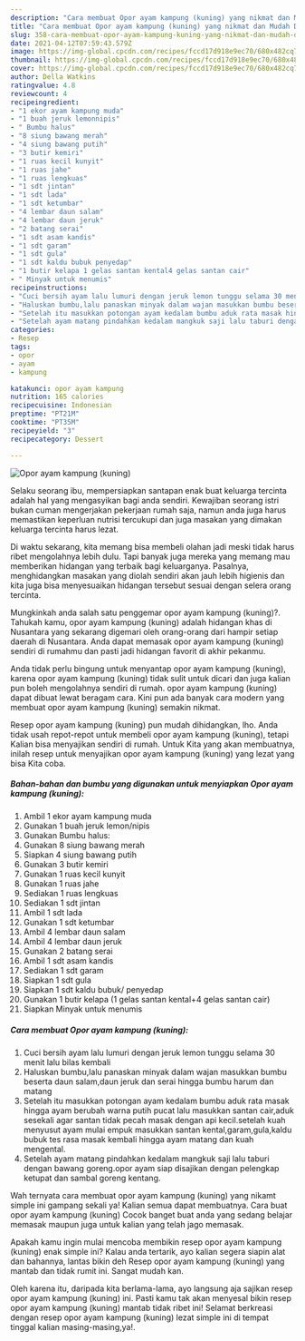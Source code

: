 ```yaml
---
description: "Cara membuat Opor ayam kampung (kuning) yang nikmat dan Mudah Dibuat"
title: "Cara membuat Opor ayam kampung (kuning) yang nikmat dan Mudah Dibuat"
slug: 358-cara-membuat-opor-ayam-kampung-kuning-yang-nikmat-dan-mudah-dibuat
date: 2021-04-12T07:59:43.579Z
image: https://img-global.cpcdn.com/recipes/fccd17d918e9ec70/680x482cq70/opor-ayam-kampung-kuning-foto-resep-utama.jpg
thumbnail: https://img-global.cpcdn.com/recipes/fccd17d918e9ec70/680x482cq70/opor-ayam-kampung-kuning-foto-resep-utama.jpg
cover: https://img-global.cpcdn.com/recipes/fccd17d918e9ec70/680x482cq70/opor-ayam-kampung-kuning-foto-resep-utama.jpg
author: Della Watkins
ratingvalue: 4.8
reviewcount: 4
recipeingredient:
- "1 ekor ayam kampung muda"
- "1 buah jeruk lemonnipis"
- " Bumbu halus"
- "8 siung bawang merah"
- "4 siung bawang putih"
- "3 butir kemiri"
- "1 ruas kecil kunyit"
- "1 ruas jahe"
- "1 ruas lengkuas"
- "1 sdt jintan"
- "1 sdt lada"
- "1 sdt ketumbar"
- "4 lembar daun salam"
- "4 lembar daun jeruk"
- "2 batang serai"
- "1 sdt asam kandis"
- "1 sdt garam"
- "1 sdt gula"
- "1 sdt kaldu bubuk penyedap"
- "1 butir kelapa 1 gelas santan kental4 gelas santan cair"
- " Minyak untuk menumis"
recipeinstructions:
- "Cuci bersih ayam lalu lumuri dengan jeruk lemon tunggu selama 30 menit lalu bilas kembali"
- "Haluskan bumbu,lalu panaskan minyak dalam wajan masukkan bumbu beserta daun salam,daun jeruk dan serai hingga bumbu harum dan matang"
- "Setelah itu masukkan potongan ayam kedalam bumbu aduk rata masak hingga ayam berubah warna putih pucat lalu masukkan santan cair,aduk sesekali agar santan tidak pecah masak dengan api kecil.setelah kuah menyusut ayam mulai empuk masukkan santan kental,garam,gula,kaldu bubuk tes rasa masak kembali hingga ayam matang dan kuah mengental."
- "Setelah ayam matang pindahkan kedalam mangkuk saji lalu taburi dengan bawang goreng.opor ayam siap disajikan dengan pelengkap ketupat dan sambal goreng kentang."
categories:
- Resep
tags:
- opor
- ayam
- kampung

katakunci: opor ayam kampung 
nutrition: 165 calories
recipecuisine: Indonesian
preptime: "PT21M"
cooktime: "PT35M"
recipeyield: "3"
recipecategory: Dessert

---
```



![Opor ayam kampung (kuning)](https://img-global.cpcdn.com/recipes/fccd17d918e9ec70/680x482cq70/opor-ayam-kampung-kuning-foto-resep-utama.jpg)

Selaku seorang ibu, mempersiapkan santapan enak buat keluarga tercinta adalah hal yang mengasyikan bagi anda sendiri. Kewajiban seorang istri bukan cuman mengerjakan pekerjaan rumah saja, namun anda juga harus memastikan keperluan nutrisi tercukupi dan juga masakan yang dimakan keluarga tercinta harus lezat.

Di waktu  sekarang, kita memang bisa membeli olahan jadi meski tidak harus ribet mengolahnya lebih dulu. Tapi banyak juga mereka yang memang mau memberikan hidangan yang terbaik bagi keluarganya. Pasalnya, menghidangkan masakan yang diolah sendiri akan jauh lebih higienis dan kita juga bisa menyesuaikan hidangan tersebut sesuai dengan selera orang tercinta. 



Mungkinkah anda salah satu penggemar opor ayam kampung (kuning)?. Tahukah kamu, opor ayam kampung (kuning) adalah hidangan khas di Nusantara yang sekarang digemari oleh orang-orang dari hampir setiap daerah di Nusantara. Anda dapat memasak opor ayam kampung (kuning) sendiri di rumahmu dan pasti jadi hidangan favorit di akhir pekanmu.

Anda tidak perlu bingung untuk menyantap opor ayam kampung (kuning), karena opor ayam kampung (kuning) tidak sulit untuk dicari dan juga kalian pun boleh mengolahnya sendiri di rumah. opor ayam kampung (kuning) dapat dibuat lewat beragam cara. Kini pun ada banyak cara modern yang membuat opor ayam kampung (kuning) semakin nikmat.

Resep opor ayam kampung (kuning) pun mudah dihidangkan, lho. Anda tidak usah repot-repot untuk membeli opor ayam kampung (kuning), tetapi Kalian bisa menyajikan sendiri di rumah. Untuk Kita yang akan membuatnya, inilah resep untuk menyajikan opor ayam kampung (kuning) yang lezat yang bisa Kita coba.

<!--inarticleads1-->

##### Bahan-bahan dan bumbu yang digunakan untuk menyiapkan Opor ayam kampung (kuning):

1. Ambil 1 ekor ayam kampung muda
1. Gunakan 1 buah jeruk lemon/nipis
1. Gunakan  Bumbu halus:
1. Gunakan 8 siung bawang merah
1. Siapkan 4 siung bawang putih
1. Gunakan 3 butir kemiri
1. Gunakan 1 ruas kecil kunyit
1. Gunakan 1 ruas jahe
1. Sediakan 1 ruas lengkuas
1. Sediakan 1 sdt jintan
1. Ambil 1 sdt lada
1. Gunakan 1 sdt ketumbar
1. Ambil 4 lembar daun salam
1. Ambil 4 lembar daun jeruk
1. Gunakan 2 batang serai
1. Ambil 1 sdt asam kandis
1. Sediakan 1 sdt garam
1. Siapkan 1 sdt gula
1. Siapkan 1 sdt kaldu bubuk/ penyedap
1. Gunakan 1 butir kelapa (1 gelas santan kental+4 gelas santan cair)
1. Siapkan  Minyak untuk menumis




<!--inarticleads2-->

##### Cara membuat Opor ayam kampung (kuning):

1. Cuci bersih ayam lalu lumuri dengan jeruk lemon tunggu selama 30 menit lalu bilas kembali
1. Haluskan bumbu,lalu panaskan minyak dalam wajan masukkan bumbu beserta daun salam,daun jeruk dan serai hingga bumbu harum dan matang
1. Setelah itu masukkan potongan ayam kedalam bumbu aduk rata masak hingga ayam berubah warna putih pucat lalu masukkan santan cair,aduk sesekali agar santan tidak pecah masak dengan api kecil.setelah kuah menyusut ayam mulai empuk masukkan santan kental,garam,gula,kaldu bubuk tes rasa masak kembali hingga ayam matang dan kuah mengental.
1. Setelah ayam matang pindahkan kedalam mangkuk saji lalu taburi dengan bawang goreng.opor ayam siap disajikan dengan pelengkap ketupat dan sambal goreng kentang.




Wah ternyata cara membuat opor ayam kampung (kuning) yang nikamt simple ini gampang sekali ya! Kalian semua dapat membuatnya. Cara buat opor ayam kampung (kuning) Cocok banget buat anda yang sedang belajar memasak maupun juga untuk kalian yang telah jago memasak.

Apakah kamu ingin mulai mencoba membikin resep opor ayam kampung (kuning) enak simple ini? Kalau anda tertarik, ayo kalian segera siapin alat dan bahannya, lantas bikin deh Resep opor ayam kampung (kuning) yang mantab dan tidak rumit ini. Sangat mudah kan. 

Oleh karena itu, daripada kita berlama-lama, ayo langsung aja sajikan resep opor ayam kampung (kuning) ini. Pasti kamu tak akan menyesal bikin resep opor ayam kampung (kuning) mantab tidak ribet ini! Selamat berkreasi dengan resep opor ayam kampung (kuning) lezat simple ini di tempat tinggal kalian masing-masing,ya!.

